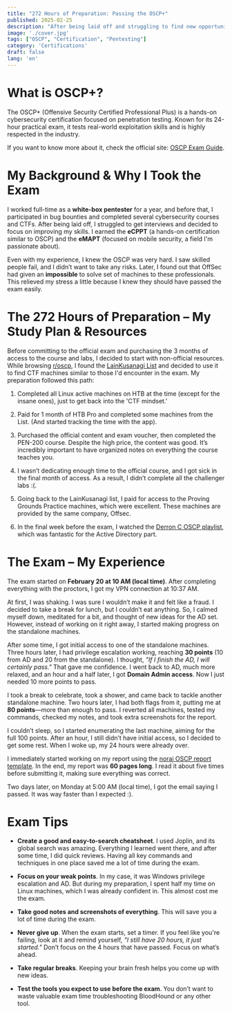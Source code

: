 ```yaml
---
title: "272 Hours of Preparation: Passing the OSCP+"
published: 2025-02-25
description: "After being laid off and struggling to find new opportunities, I decided to bet everything on OSCP+. With only one shot and no retake option, failure was not an option. Here’s my journey, study plan, and exam experience."
image: './cover.jpg'
tags: ["OSCP", "Certification", "Pentesting"]
category: 'Certifications'
draft: false
lang: 'en'
---
```


# What is OSCP+?
The OSCP+ (Offensive Security Certified Professional Plus) is a hands-on cybersecurity certification focused on penetration testing. Known for its 24-hour practical exam, it tests real-world exploitation skills and is highly respected in the industry.

If you want to know more about it, check the official site: [OSCP Exam Guide](https://help.offsec.com/hc/en-us/articles/360040165632-OSCP-Exam-Guide-Newly-Updated).

# My Background & Why I Took the Exam

I worked full-time as a **white-box pentester** for a year, and before that, I participated in bug bounties and completed several cybersecurity courses and CTFs. After being laid off, I struggled to get interviews and decided to focus on improving my skills. I earned the **eCPPT** (a hands-on certification similar to OSCP) and the **eMAPT** (focused on mobile security, a field I'm passionate about).

Even with my experience, I knew the OSCP was very hard. I saw skilled people fail, and I didn’t want to take any risks. Later, I found out that OffSec had given an **impossible** to solve set of machines to these professionals. This relieved my stress a little because I knew they should have passed the exam easily.

# The 272 Hours of Preparation – My Study Plan & Resources

Before committing to the official exam and purchasing the 3 months of access to the course and labs, I decided to start with non-official resources.  While browsing [r/oscp](https://www.reddit.com/r/oscp/), I found the [LainKusanagi List](https://docs.google.com/spreadsheets/d/18weuz_Eeynr6sXFQ87Cd5F0slOj9Z6rt/) and decided to use it to find CTF machines similar to those I'd encounter in the exam. My preparation followed this path:

1. Completed all Linux active machines on HTB at the time (except for the insane ones), just to get back into the 'CTF mindset.'

2. Paid for 1 month of HTB Pro and completed some machines from the List. (And started tracking the time with the app). 

3. Purchased the official content and exam voucher, then completed the PEN-200 course. Despite the high price, the content was good. It’s incredibly important to have organized notes on everything the course teaches you.

4. I wasn’t dedicating enough time to the official course, and I got sick in the final month of access. As a result, I didn’t complete all the challenger labs :(.

5. Going back to the LainKusanagi list, I paid for access to the Proving Grounds Practice machines, which were excellent. These machines are provided by the same company, Offsec.

6. In the final week before the exam, I watched the [Derron C OSCP playlist](https://www.youtube.com/watch?v=gY_9Dncjw-s&list=PLT08J44ErMmb9qaEeTYl5diQW6jWVHCR2), which was fantastic for the Active Directory part.

# The Exam – My Experience

The exam started on **February 20 at 10 AM (local time)**. After completing everything with the proctors, I got my VPN connection at 10:37 AM.

At first, I was shaking. I was sure I wouldn’t make it and felt like a fraud. I decided to take a break for lunch, but I couldn’t eat anything. So, I calmed myself down, meditated for a bit, and thought of new ideas for the AD set. However, instead of working on it right away, I started making progress on the standalone machines.

After some time, I got initial access to one of the standalone machines. Three hours later, I had privilege escalation working, reaching **30 points** (10 from AD and 20 from the standalone). I thought, *"If I finish the AD, I will certainly pass."* That gave me confidence. I went back to AD, much more relaxed, and an hour and a half later, I got **Domain Admin access**. Now I just needed 10 more points to pass.

I took a break to celebrate, took a shower, and came back to tackle another standalone machine. Two hours later, I had both flags from it, putting me at **80 points**—more than enough to pass. I reverted all machines, tested my commands, checked my notes, and took extra screenshots for the report.

I couldn’t sleep, so I started enumerating the last machine, aiming for the full 100 points. After an hour, I still didn’t have initial access, so I decided to get some rest. When I woke up, my 24 hours were already over.

I immediately started working on my report using the [noraj OSCP report template](https://github.com/noraj/OSCP-Exam-Report-Template-Markdown). In the end, my report was **60 pages long**. I read it about five times before submitting it, making sure everything was correct.

Two days later, on Monday at 5:00 AM (local time), I got the email saying I passed. It was way faster than I expected :).

# Exam Tips 

- **Create a good and easy-to-search cheatsheet**. I used Joplin, and its global search was amazing. Everything I learned went there, and after some time, I did quick reviews. Having all key commands and techniques in one place saved me a lot of time during the exam.

- **Focus on your weak points**. In my case, it was Windows privilege escalation and AD. But during my preparation, I spent half my time on Linux machines, which I was already confident in. This almost cost me the exam.

- **Take good notes and screenshots of everything**. This will save you a lot of time during the exam.

- **Never give up**. When the exam starts, set a timer. If you feel like you're failing, look at it and remind yourself, _"I still have 20 hours, it just started."_ Don’t focus on the 4 hours that have passed. Focus on what’s ahead.

- **Take regular breaks**. Keeping your brain fresh helps you come up with new ideas.

- **Test the tools you expect to use before the exam**. You don’t want to waste valuable exam time troubleshooting BloodHound or any other tool.

